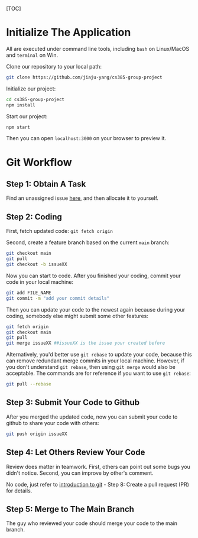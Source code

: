 [TOC]

# Initialize The Application

All are executed under command line tools, including `bash` on Linux/MacOS and `terminal` on Win.

Clone our repository to your local path:

```bash
git clone https://github.com/jiaju-yang/cs385-group-project
```

Initialize our project:

```bash
cd cs385-group-project
npm install
```

Start our project:

```bash
npm start
```

Then you can open `localhost:3000` on your browser to preview it.

# Git Workflow

## Step 1: Obtain A Task

Find an unassigned issue [here](https://github.com/jiaju-yang/cs385-group-project/issues), and then allocate it to yourself.

## Step 2: Coding

First, fetch updated code:
`git fetch origin`

Second, create a feature branch based on the current `main` branch:

```bash
git checkout main
git pull
git checkout -b issueXX
```

Now you can start to code. After you finished your coding, commit your code in your local machine:
```bash
git add FILE_NAME
git commit -m "add your commit details"
```

Then you can update your code to the newest again because during your coding, somebody else might submit some other features:

```bash
git fetch origin
git checkout main
git pull
git merge issueXX ##issueXX is the issue your created before
```

Alternatively, you'd better use `git rebase` to update your code, because this can remove redundant merge commits in your local machine. However, if you don't understand `git rebase`, then using `git merge` would also be acceptable. The commands are for reference if you want to use `git rebase`:

```bash
git pull --rebase
```

## Step 3: Submit Your Code to Github

After you merged the updated code, now you can submit your code to github to share your code with others:

```bash
git push origin issueXX
```

## Step 4: Let Others Review Your Code

Review does matter in teamwork. First, others can point out some bugs you didn't notice. Second, you can improve by other's comment.

No code, just refer to [introduction to git](https://product.hubspot.com/blog/git-and-github-tutorial-for-beginners) - Step 8: Create a pull request (PR) for details.

## Step 5: Merge to The Main Branch

The guy who reviewed your code should merge your code to the main branch.
